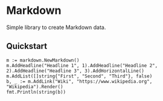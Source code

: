 # Markdown

Simple library to create Markdown data.

## Quickstart

```
m := markdown.NewMarkdown()
m.AddHeadline("Headline 1", 1).AddHeadline("Headline 2", 2).AddHeadline("Headline 3", 3).AddHorizontalLine()
m.AddList([]string{"First", "Second", "Third"}, false)
b, _ := m.AddLink("Wiki", "https://www.wikipedia.org", "Wikipedia").Render()
fmt.Println(string(b))    
```